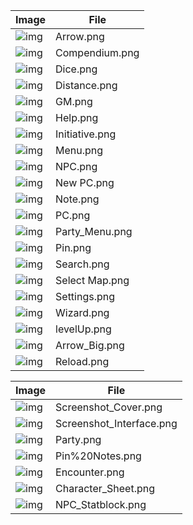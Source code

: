 |Image|File|
|---|---|
|![img](https://github.com/rtakehara/5e-Framework/blob/master/Resources/Wiki/Arrow.png)|Arrow.png|
|![img](https://github.com/rtakehara/5e-Framework/blob/master/Resources/Wiki/Compendium.png)|Compendium.png|
|![img](https://github.com/rtakehara/5e-Framework/blob/master/Resources/Wiki/Dice.png)|Dice.png|
|![img](https://github.com/rtakehara/5e-Framework/blob/master/Resources/Wiki/Distance.png)|Distance.png|
|![img](https://github.com/rtakehara/5e-Framework/blob/master/Resources/Wiki/GM.png)|GM.png|
|![img](https://github.com/rtakehara/5e-Framework/blob/master/Resources/Wiki/Help.png)|Help.png|
|![img](https://github.com/rtakehara/5e-Framework/blob/master/Resources/Wiki/Initiative.png)|Initiative.png|
|![img](https://github.com/rtakehara/5e-Framework/blob/master/Resources/Wiki/Menu.png)|Menu.png|
|![img](https://github.com/rtakehara/5e-Framework/blob/master/Resources/Wiki/NPC.png)|NPC.png|
|![img](https://github.com/rtakehara/5e-Framework/blob/master/Resources/Wiki/New%20PC.png)|New PC.png|
|![img](https://github.com/rtakehara/5e-Framework/blob/master/Resources/Wiki/Note.png)|Note.png|
|![img](https://github.com/rtakehara/5e-Framework/blob/master/Resources/Wiki/PC.png)|PC.png|
|![img](https://github.com/rtakehara/5e-Framework/blob/master/Resources/Wiki/Party_Menu.png)|Party_Menu.png|
|![img](https://github.com/rtakehara/5e-Framework/blob/master/Resources/Wiki/Pin.png)|Pin.png|
|![img](https://github.com/rtakehara/5e-Framework/blob/master/Resources/Wiki/Search.png)|Search.png|
|![img](https://github.com/rtakehara/5e-Framework/blob/master/Resources/Wiki/Select%20Map.png)|Select Map.png|
|![img](https://github.com/rtakehara/5e-Framework/blob/master/Resources/Wiki/Settings.png)|Settings.png|
|![img](https://github.com/rtakehara/5e-Framework/blob/master/Resources/Wiki/Wizard.png)|Wizard.png|
|![img](https://github.com/rtakehara/5e-Framework/blob/master/Resources/Wiki/levelUp.png)|levelUp.png|
|![img](https://github.com/rtakehara/5e-Framework/blob/master/Resources/Wiki/Arrow_Big.png)|Arrow_Big.png|
|![img](https://github.com/rtakehara/5e-Framework/blob/master/Resources/Wiki/Reload.png)|Reload.png|

|Image|File|
|---|---|
|![img](https://github.com/rtakehara/5e-Framework/blob/master/Resources/Wiki/Screenshot_Cover.png)|Screenshot_Cover.png|
|![img](https://github.com/rtakehara/5e-Framework/blob/master/Resources/Wiki/Screenshot_Interface.png)|Screenshot_Interface.png|
|![img](https://github.com/rtakehara/5e-Framework/blob/master/Resources/Wiki/Party.png)|Party.png|
|![img](https://github.com/rtakehara/5e-Framework/blob/master/Resources/Wiki/Pin%20Notes.png)|Pin%20Notes.png|
|![img](https://github.com/rtakehara/5e-Framework/blob/master/Resources/Wiki/Encounter.png)|Encounter.png|
|![img](https://github.com/rtakehara/5e-Framework/blob/master/Resources/Wiki/Character_Sheet.png)|Character_Sheet.png|
|![img](https://github.com/rtakehara/5e-Framework/blob/master/Resources/Wiki/NPC_Statblock.png)|NPC_Statblock.png|

